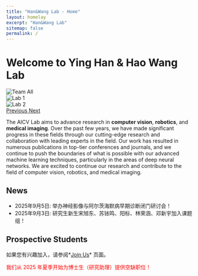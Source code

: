 ```yaml
---
title: "Han&Wang Lab - Home"
layout: homelay
excerpt: "Han&Wang Lab"
sitemap: false
permalink: /
---
```


# Welcome to Ying Han & Hao Wang Lab


<div id="labCarousel" class="carousel slide" data-ride="carousel" style="width:100%;">
  <div class="carousel-inner">
    <div class="carousel-item active">
      <img src="{{ site.url }}{{ site.baseurl }}/images/teampic/teamall.jpg" class="d-block w-100" alt="Team All">
    </div>
    <div class="carousel-item">
      <img src="{{ site.url }}{{ site.baseurl }}/images/teampic/lab1.jpg" class="d-block w-100" alt="Lab 1">
    </div>
    <div class="carousel-item">
      <img src="{{ site.url }}{{ site.baseurl }}/images/teampic/lab2.jpg" class="d-block w-100" alt="Lab 2">
    </div>
  </div>
  <a class="carousel-control-prev" href="#labCarousel" role="button" data-slide="prev">
    <span class="carousel-control-prev-icon" aria-hidden="true"></span>
    <span class="sr-only">Previous</span>
  </a>
  <a class="carousel-control-next" href="#labCarousel" role="button" data-slide="next">
    <span class="carousel-control-next-icon" aria-hidden="true"></span>
    <span class="sr-only">Next</span>
  </a>
</div>

<!-- ![]({{ site.url }}{{ site.baseurl }}/images/teamall.jpg){: style="width: 150px; float: left;margin-right: 20px; border: 10px"} -->
<!-- ![]({{ site.url }}{{ site.baseurl }}/images/teampic/teamall.jpg){: style="width: 100%; border: 10px"} -->
The AICV Lab aims to advance research in **computer vision**, **robotics**, and **medical imaging**. Over the past few years, we have made significant progress in these fields through our cutting-edge research and collaboration with leading experts in the field. Our work has resulted in numerous publications in top-tier conferences and journals, and we continue to push the boundaries of what is possible with our advanced machine learning techniques, particularly in the areas of deep neural networks. We are excited to continue our research and contribute to the field of computer vision, robotics, and medical imaging.
<br>

## News

* 2025年9月5日: 举办神经影像与阿尔茨海默病早期诊断闭门研讨会！
* 2025年9月3日: 研究生新生宋旭东、苏铱鸣、阳标、林荣涵、邓新宇加入课题组！
<!-- * Jul 02, 2021: [College of Engineering Offers Applied Machine Learning Intensive for Summer](https://news.uark.edu/articles/57146/college-of-engineering-offers-applied-machine-learning-intensive-for-summer) -->

## Prospective Students

如果您有兴趣加入，请参阅*[Join Us](recruitment)* 页面。

<p style="color:red;">我们从 2025 年夏季开始为博士生（研究助理）提供空缺职位！</p>

